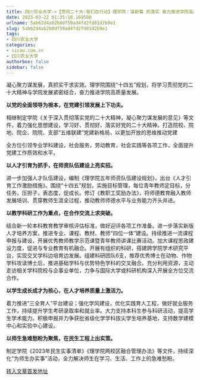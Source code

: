 ```yaml
---
title: 四川农业大学->【贯彻二十大·我们在行动】理学院：谋新篇 抓落实 奋力推进学院高质量发展 | sicau.com.cn
date: 2023-03-22 01:35:10.169500
urlname: 5ab62d4ab2b8df59ad4fd2fd01d2b9e1
slug: 5ab62d4ab2b8df59ad4fd2fd01d2b9e1
tags: 
- 四川农业大学
categories:
- sicau.com.cn
- 四川农业大学
authorbox: false
sidebar: false
---
```

凝心聚力谋发展，真抓实干求实效。理学院围绕“十四五”规划，将学习贯彻党的二十大精神与学院发展紧密结合，奋力推进学院高质量发展。

**以党的全面领导为根本，在党建引领发展上下功夫。**

相继制定学院《关于深入贯彻落实党的二十大精神，凝心聚力谋发展的意见》等文件，着力强化思想建设，学习好、贯彻好、落实好党的二十大精神。打造院校、院地、院企、院院、支部“五维联建”党建新格局，以更加开放的思维推动党建
<!--more-->
全方位引领专业学科建设，社会服务，劳动教育，社会实践等各项工作，全面提升党建工作质效和水平。

**以人才引育为抓手，在师资队伍建设上亮实招。**

进一步加强人才队伍建设，编制《理学院五年师资队伍建设规划》，出台《人才引育工作激励措施》。围绕“十四五”规划，实施目标管理，每位青年教师定目标，分任务，压担子，表态度，促成长。修订《教职工奖励办法》，将师德教育融入教师发展培训、贯穿教师生涯全过程，推动教师师德水平与业务能力齐头并进。

**以教学科研工作为重点，在合作交流上求突破。**

结合新一轮本科教育教学审核评估标准，做好迎评各项工作准备。进一步落实新版人才培养方案，推进专业、课程、教材、教师“四位一体”建设。持续推进一流课程申报与建设，开展优秀教师教学示范课暨青年教师讲课比赛活动。加大课程思政建设力度，促进与专业教育有机融合。开展有组织的科研，搭建跨学院学术研究平台，实现交叉学科边培育边发展。组建科研团队6支，推荐优秀博士在动物、作物学科攻读博士后，推进基础学科与优势特色学科的交叉融合。充分利用资源，主动走访相关学科院校与企事业单位，力争与国际大学或科研机构深入开展全方位交流合作。

**以学生成长成才为核心，在人才培养质量上激活力。**

着力推进“三全育人”平台建设；强化学风建设，优化实践育人工程，做好就业服务工作，持续提升学生考研录取率和就业率。大力支持本科生参与科研活动，提高学生学术能力。积极申报并力争获批省级化学学科拔尖学生培养基地，支持数学建模中心和实验中心建设。

**以师生急难愁盼为聚焦，在民生工程上出实策。**

制定学院《2023年民生实事清单》《理学院两校区融合管理办法》等文件，持续深化“为师生办实事”活动，全力解决师生在学习、生活、工作上的急难愁盼。



[转入文章首发地址](https://news.sicau.edu.cn/info/1135/71474.htm)